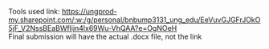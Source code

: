 Tools used link: https://ungprod-my.sharepoint.com/:w:/g/personal/bnbump3131_ung_edu/EeVuvGJGFrJOkO5jF_V2NssBEaBWflijn4lx69Wu-VhQAA?e=OgNOeH <br>
Final submission will have the actual .docx file, not the link
